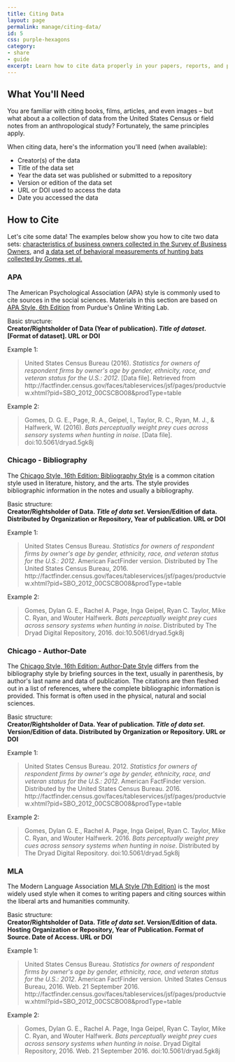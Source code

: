 ```yaml
---
title: Citing Data 
layout: page
permalink: manage/citing-data/
id: 5 
css: purple-hexagons
category: 
- share
- guide
excerpt: Learn how to cite data properly in your papers, reports, and presentations. 
---
```


## What You'll Need 

You are familiar with citing books, films, articles, and even images – but what about a a collection of data from the United States Census or field notes from an anthropological study? Fortunately, the same principles apply.

When citing data, here's the information you'll need (when available):

* Creator(s) of the data
* Title of the data set
* Year the data set was published or submitted to a repository
* Version or edition of the data set
* URL or DOI used to access the data
* Date you accessed the data
 
## How to Cite 

Let's cite some data! The examples below show you how to cite two data sets: [characteristics of business owners collected in the Survey of Business Owners](https://factfinder.census.gov/faces/tableservices/jsf/pages/productview.xhtml?pid=SBO_2012_00CSCBO08&prodType=table), and [a data set of behavioral measurements of hunting bats collected by Gomes, et al.](http://datadryad.org/resource/doi:10.5061/dryad.5gk8j)

### APA 

The American Psychological Association (APA) style is commonly used to cite sources in the social sciences. Materials in this section are based on [APA Style, 6th Edition](https://owl.english.purdue.edu/owl/resource/560/01/) from Purdue's Online Writing Lab.


Basic structure: <br>
**Creator/Rightsholder of Data (Year of publication). <i>Title of dataset</i>. [Format of dataset]. URL or DOI**

Example 1:

> United States Census Bureau (2016). <i>Statistics for owners of respondent firms by owner's age by gender, ethnicity, race, and veteran status for the U.S.: 2012</i>. [Data file]. Retrieved from ht<i></i>tp://factfinder.census.gov/faces/tableservices/jsf/pages/productview.xhtml?pid=SBO_2012_00CSCBO08&prodType=table

Example 2:

> Gomes, D. G. E., Page, R. A., Geipel, I., Taylor, R. C., Ryan, M. J., & Halfwerk, W. (2016). <i>Bats perceptually weight prey cues across sensory systems when hunting in noise</i>. [Data file].	doi:10.5061/dryad.5gk8j


### Chicago - Bibliography 

The [Chicago Style, 16th Edition: Bibliography Style](http://www.chicagomanualofstyle.org/tools_citationguide.html) is a common citation style used in literature, history, and the arts. The style provides bibliographic information in the notes and usually a bibliography.

Basic structure:<br>
**Creator/Rightsholder of Data. <i>Title of data set</i>. Version/Edition of data. Distributed by Organization or Repository, Year of publication. URL or DOI**

Example 1:

> United States Census Bureau. <i>Statistics for owners of respondent firms by owner's age by gender, ethnicity, race, and veteran status for the U.S.: 2012</i>. American FactFinder version. Distributed by The United States Census Bureau, 2016. ht<i></i>tp://factfinder.census.gov/faces/tableservices/jsf/pages/productview.xhtml?pid=SBO_2012_00CSCBO08&prodType=table

Example 2:

> Gomes, Dylan G. E., Rachel A. Page, Inga Geipel, Ryan C. Taylor, Mike C. Ryan, and Wouter Halfwerk. <i>Bats perceptually weight prey cues across sensory systems when hunting in noise</i>. Distributed by The Dryad Digital Repository, 2016. doi:10.5061/dryad.5gk8j

### Chicago - Author-Date

The [Chicago Style, 16th Edition: Author-Date Style](http://www.chicagomanualofstyle.org/tools_citationguide.html) differs from the bibliography style by briefing sources in the text, usually in parenthesis, by author's last name and data of publication. The citations are then fleshed out in a list of references, where the complete bibliographic information is provided. This format is often used in the physical, natural and social sciences.

Basic structure:<br>
**Creator/Rightsholder of Data. Year of publication. <i>Title of data set</i>. Version/Edition of data. Distributed by Organization or Repository. URL or DOI**

Example 1:

> United States Census Bureau. 2012. <i>Statistics for owners of respondent firms by owner's age by gender, ethnicity, race, and veteran status for the U.S.: 2012</i>. American FactFinder version. Distributed by the United States Census Bureau. 2016. ht<i></i>tp://factfinder.census.gov/faces/tableservices/jsf/pages/productview.xhtml?pid=SBO_2012_00CSCBO08&prodType=table

Example 2:

> Gomes, Dylan G. E., Rachel A. Page, Inga Geipel, Ryan C. Taylor, Mike C. Ryan, and Wouter Halfwerk. 2016. <i>Bats perceptually weight prey cues across sensory systems when hunting in noise</i>. Distributed by The Dryad Digital Repository. doi:10.5061/dryad.5gk8j

### MLA 

The Modern Language Association [MLA Style (7th Edition)](https://owl.english.purdue.edu/owl/resource/747/01/) is the most widely used style when it comes to writing papers and citing sources within the liberal arts and humanities community.


Basic structure:<br>
**Creator/Rightsholder of Data. <i>Title of data set</i>. Version/Edition of data. Hosting Organization or Repository, Year of Publication. Format of Source. Date of Access. URL or DOI**

Example 1:

> United States Census Bureau. <i>Statistics for owners of respondent firms by owner's age by gender, ethnicity, race, and veteran status for the U.S.: 2012</i>. American FactFinder version. United States Census Bureau, 2016. Web. 21 September 2016. ht<i></i>tp://factfinder.census.gov/faces/tableservices/jsf/pages/productview.xhtml?pid=SBO_2012_00CSCBO08&prodType=table

Example 2:

> Gomes, Dylan G. E., Rachel A. Page, Inga Geipel, Ryan C. Taylor, Mike C. Ryan, and Wouter Halfwerk. <i>Bats perceptually weight prey cues across sensory systems when hunting in noise</i>. Dryad Digital Repository, 2016. Web. 21 September 2016. doi:10.5061/dryad.5gk8j
